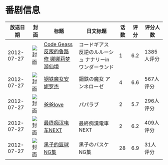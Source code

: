 # 番剧信息

|放送日期|封面|标题|日文标题|话数|评分|评分人数|
|---|---|---|---|---|---|---|
|2012-07-27|![封面](https://lain.bgm.tv/pic/cover/c/3a/b3/35866_C6Kk7.jpg)|[Code Geass 反叛的鲁路修 娜娜莉梦游仙境](https://bangumi.tv/subject/35866)|コードギアス 反逆のルルーシュ ナナリーinワンダーランド|1|6.2|1385人评分|
|2012-07-27|![封面](https://bangumi.tv/img/no_icon_subject.png)|[钢铁魔女安妮罗杰](https://bangumi.tv/subject/43301)|鋼鉄の魔女 アンネローゼ|4|6.6|567人评分|
|2012-07-27|![封面](https://bangumi.tv/img/no_icon_subject.png)|[爸爸love](https://bangumi.tv/subject/47140)|パパラブ|2|5.7|296人评分|
|2012-07-27|![封面](https://bangumi.tv/img/no_icon_subject.png)|[最终痴汉电车NEXT](https://bangumi.tv/subject/57202)|最終痴漢電車NEXT|2|6.2|409人评分|
|2012-07-27|![封面](https://lain.bgm.tv/pic/cover/c/8e/72/259059_uXxHQ.jpg)|[黑子的篮球NG集](https://bangumi.tv/subject/259059)|黒子のバスケNG集|28|6.9|31人评分|
